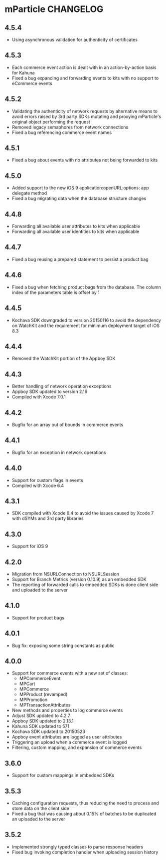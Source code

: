 # mParticle CHANGELOG

## 4.5.4 

* Using asynchronous validation for authenticity of certificates

## 4.5.3

* Each commerce event action is dealt with in an action-by-action basis for Kahuna
* Fixed a bug expanding and forwarding events to kits with no support to eCommerce events

## 4.5.2

* Validating the authenticity of network requests by alternative means to avoid errors raised by 3rd party SDKs mutating and proxying mParticle's original object performing the request
* Removed legacy semaphores from network connections
* Fixed a bug referencing commerce event names

## 4.5.1

* Fixed a bug about events with no attributes not being forwarded to kits

## 4.5.0

* Added support to the new iOS 9 application:openURL:options: app delegate method
* Fixed a bug migrating data when the database structure changes

## 4.4.8

* Forwarding all available user attributes to kits when applicable
* Forwarding all available user identities to kits when applicable

## 4.4.7

* Fixed a bug reusing a prepared statement to persist a product bag

## 4.4.6

* Fixed a bug when fetching product bags from the database. The column index of the parameters table is offset by 1

## 4.4.5

* Kochava SDK downgraded to version 20150116 to avoid the dependency on WatchKit and the requirement for minimum deployment target of iOS 8.3

## 4.4.4

* Removed the WatchKit portion of the Appboy SDK

## 4.4.3

* Better handling of network operation exceptions
* Appboy SDK updated to version 2.16
* Compiled with Xcode 7.0.1

## 4.4.2

* Bugfix for an array out of bounds in commerce events

## 4.4.1

* Bugfix for an exception in network operations

## 4.4.0

* Support for custom flags in events
* Compiled with Xcode 6.4

## 4.3.1

* SDK compiled with Xcode 6.4 to avoid the issues caused by Xcode 7 with dSYMs and 3rd party libraries

## 4.3.0

* Support for iOS 9

## 4.2.0

* Migration from NSURLConnection to NSURLSession
* Support for Branch Metrics (version 0.10.9) as an embedded SDK
* The reporting of forwarded calls to embedded SDKs is done client side and uploaded to the server

## 4.1.0

* Support for product bags

## 4.0.1

* Bug fix: exposing some string constants as public

## 4.0.0

* Support for commerce events with a new set of classes:
    * MPCommerceEvent
    * MPCart
    * MPCommerce
    * MPProduct (revamped)
    * MPPromotion
    * MPTransactionAttributes
* New methods and properties to log commerce events
* Adjust SDK updated to 4.2.7
* Appboy SDK updated to 2.13.1
* Kahuna SDK updated to 571
* Kochava SDK updated to 20150523
* Appboy event attributes are logged as user attributes
* Triggering an upload when a commerce event is logged
* Filtering, custom mapping, and expansion of commerce events

## 3.6.0

* Support for custom mappings in embedded SDKs

## 3.5.3

* Caching configuration requests, thus reducing the need to process and store data on the client side
* Fixed a bug that was causing about 0.15% of batches to be duplicated an uploaded to the server

## 3.5.2

* Implemented strongly typed classes to parse response headers
* Fixed bug invoking completion handler when uploading session history
